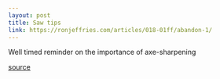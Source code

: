 ```yaml
---
layout: post
title: Saw tips 
link: https://ronjeffries.com/articles/018-01ff/abandon-1/
---
```

Well timed reminder on the importance of axe-sharpening

[source](https://ronjeffries.com/articles/018-01ff/abandon-1/)

